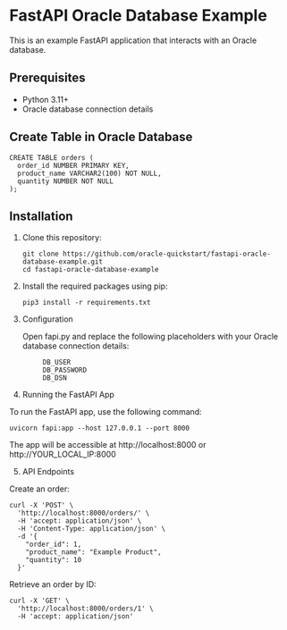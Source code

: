 # FastAPI Oracle Database Example

This is an example FastAPI application that interacts with an Oracle database.

## Prerequisites

- Python 3.11+
- Oracle database connection details

## Create Table in Oracle Database

```
CREATE TABLE orders (
  order_id NUMBER PRIMARY KEY,
  product_name VARCHAR2(100) NOT NULL,
  quantity NUMBER NOT NULL
);
```

## Installation

1. Clone this repository:
   ```
   git clone https://github.com/oracle-quickstart/fastapi-oracle-database-example.git
   cd fastapi-oracle-database-example
   ```

2. Install the required packages using pip:

   ``` 
   pip3 install -r requirements.txt
   ```

3. Configuration

    Open fapi.py and replace the following placeholders with your Oracle database connection details:

   ```
        DB_USER
        DB_PASSWORD
        DB_DSN
   ```

4. Running the FastAPI App

To run the FastAPI app, use the following command:

```
uvicorn fapi:app --host 127.0.0.1 --port 8000
```

The app will be accessible at http://localhost:8000 or http://YOUR_LOCAL_IP:8000

5. API Endpoints

Create an order:

```
curl -X 'POST' \
  'http://localhost:8000/orders/' \
  -H 'accept: application/json' \
  -H 'Content-Type: application/json' \
  -d '{
    "order_id": 1,
    "product_name": "Example Product",
    "quantity": 10
  }'
```

Retrieve an order by ID:

```
curl -X 'GET' \
  'http://localhost:8000/orders/1' \
  -H 'accept: application/json'
```
